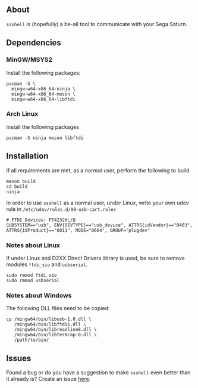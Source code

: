 ## About

`ssshell` is (hopefully) a be-all tool to communicate with your Sega Saturn.

## Dependencies

### MinGW/MSYS2

  Install the following packages:

    pacman -S \
      mingw-w64-x86_64-ninja \
      mingw-w64-x86_64-meson \
      mingw-w64-x86_64-libftdi

### Arch Linux

  Install the following packages

    pacman -S ninja meson libftdi

## Installation

  If all requirements are met, as a _normal_ user, perform the following to build

    meson build
    cd build
    ninja

  In order to use `ssshell` as a normal user, under Linux, write your own udev
  rule in `/etc/udev/rules.d/99-usb-cart.rules`

    # FTDI Devices: FT4232HL/Q
    SUBSYSTEM=="usb", ENV{DEVTYPE}=="usb_device", ATTRS{idVendor}=="0403", ATTRS{idProduct}=="6011", MODE="0664", GROUP="plugdev"

### Notes about Linux

  If under Linux and D2XX Direct Drivers library is used, be sure to remove
  modules `ftdi_sio` and `usbserial`.

    sudo rmmod ftdi_sio
    sudo rmmod usbserial

### Notes about Windows

  The following DLL files need to be copied:

    cp /mingw64/bin/libusb-1.0.dll \
       /mingw64/bin/libftdi1.dll \
       /mingw64/bin/libreadline8.dll \
       /mingw64/bin/libtermcap-0.dll \
       /path/to/bin/

## Issues

  Found a bug or do you have a suggestion to make `ssshell` even better than it
  already is? Create an issue [here][1].

[1]: https://github.com/ijacquez/ssshell/issues

